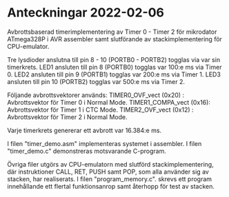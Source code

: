# Anteckningar 2022-02-06
Avbrottsbaserad timerimplementering av Timer 0 - Timer 2 för mikrodator ATmega328P i AVR assembler
samt slutförande av stackimplementering för CPU-emulator.

Tre lysdioder anslutna till pin 8 - 10 (PORTB0 - PORTB2) togglas via var sin timerkrets. 
LED1 ansluten till pin 8 (PORTB0) togglas var 100:e ms via Timer 0.
LED2 ansluten till pin 9 (PORTB1) togglas var 200:e ms via Timer 1.
LED3 ansluten till pin 10 (PORTB2) togglas var 500:e ms via Timer 2.

Följande avbrottsvektorer används:
TIMER0_OVF_vect (0x20)  : Avbrottsvektor för Timer 0 i Normal Mode.
TIMER1_COMPA_vect (0x16): Avbrottsvektor för Timer 1 i CTC Mode.
TIMER2_OVF_vect (0x12)  : Avbrottsvektor för Timer 2 i Normal Mode.

Varje timerkrets genererar ett avbrott var 16.384:e ms. 

I filen "timer_demo.asm" implementeras systemet i assembler. 
I filen "timer_demo.c" demonstreras motsvarande C-program.

Övriga filer utgörs av CPU-emulatorn med slutförd stackimplementering, 
där instruktioner CALL, RET, PUSH samt POP, som alla använder sig av stacken, har realiserats.
I filen "program_memory.c". skrevs ett program innehållande ett flertal funktionsanrop samt 
återhopp för test av stacken. 

